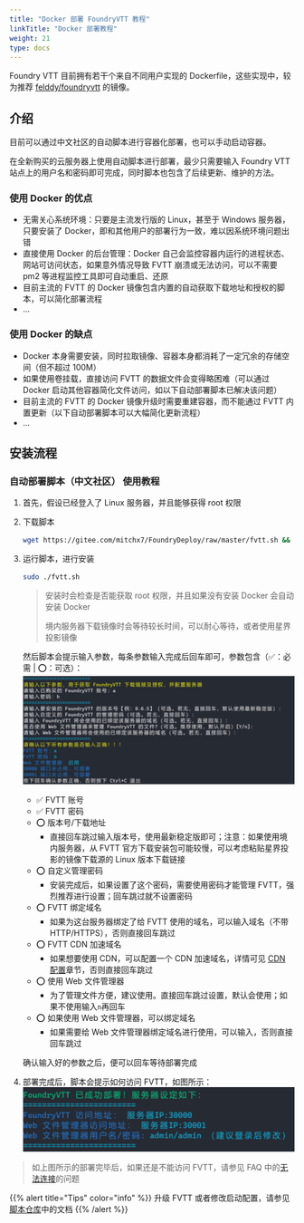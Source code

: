 ```yaml
---
title: "Docker 部署 FoundryVTT 教程"
linkTitle: "Docker 部署教程"
weight: 21
type: docs
---
```


Foundry VTT 目前拥有若干个来自不同用户实现的 Dockerfile，这些实现中，较为推荐 [felddy/foundryvtt](https://github.com/felddy/foundryvtt-docker) 的镜像。

## 介绍

目前可以通过中文社区的自动脚本进行容器化部署，也可以手动启动容器。

在全新购买的云服务器上使用自动脚本进行部署，最少只需要输入 Foundry VTT 站点上的用户名和密码即可完成，同时脚本也包含了后续更新、维护的方法。

### 使用 Docker 的优点
- 无需关心系统环境：只要是主流发行版的 Linux，甚至于 Windows 服务器，只要安装了 Docker，即和其他用户的部署行为一致，难以因系统环境问题出错
- 直接使用 Docker 的后台管理：Docker 自己会监控容器内运行的进程状态、网站可访问状态，如果意外情况导致 FVTT 崩溃或无法访问，可以不需要 pm2 等进程监控工具即可自动重启、还原
- 目前主流的 FVTT 的 Docker 镜像包含内置的自动获取下载地址和授权的脚本，可以简化部署流程
- ...

### 使用 Docker 的缺点
- Docker 本身需要安装，同时拉取镜像、容器本身都消耗了一定冗余的存储空间（但不超过 100M）
- 如果使用卷挂载，直接访问 FVTT 的数据文件会变得略困难（可以通过 Docker 启动其他容器简化文件访问，如以下自动部署脚本已解决该问题）
- 目前主流的 FVTT 的 Docker 镜像升级时需要重建容器，而不能通过 FVTT 内置更新（以下自动部署脚本可以大幅简化更新流程）
- ...

## 安装流程

### 自动部署脚本（中文社区） 使用教程
1. 首先，假设已经登入了 Linux 服务器，并且能够获得 root 权限
2. 下载脚本
    ```bash
    wget https://gitee.com/mitchx7/FoundryDeploy/raw/master/fvtt.sh && sudo chmod +x fvtt.sh
    ```
3. 运行脚本，进行安装
    ```bash
    sudo ./fvtt.sh
    ```
    > 安装时会检查是否能获取 root 权限，并且如果没有安装 Docker 会自动安装 Docker
    > 
    > 境内服务器下载镜像时会等待较长时间，可以耐心等待，或者使用星界投影镜像

    然后脚本会提示输入参数，每条参数输入完成后回车即可，参数包含（✅：必需 | ⭕：可选）：
    ![](/images/deployment/docker-script-input.png)
    - ✅ FVTT 账号
    - ✅ FVTT 密码
    - ⭕ 版本号/下载地址
        - 直接回车跳过输入版本号，使用最新稳定版即可；注意：如果使用境内服务器，从 FVTT 官方下载安装包可能较慢，可以考虑粘贴星界投影的镜像下载源的 Linux 版本下载链接
    - ⭕ 自定义管理密码
        - 安装完成后，如果设置了这个密码，需要使用密码才能管理 FVTT，强烈推荐进行设置；回车跳过就不设置密码
    - ⭕ FVTT 绑定域名
        - 如果为这台服务器绑定了给 FVTT 使用的域名，可以输入域名（不带 HTTP/HTTPS），否则直接回车跳过
    - ⭕ FVTT CDN 加速域名
        - 如果想要使用 CDN，可以配置一个 CDN 加速域名，详情可见 [CDN 配置](../cdn)章节，否则直接回车跳过
    - ⭕ 使用 Web 文件管理器
        - 为了管理文件方便，建议使用。直接回车跳过设置，默认会使用；如果不使用输入`n`再回车
    - ⭕ 如果使用 Web 文件管理器，可以绑定域名
        - 如果需要给 Web 文件管理器绑定域名进行使用，可以输入，否则直接回车跳过

    确认输入好的参数之后，便可以回车等待部署完成

4. 部署完成后，脚本会提示如何访问 FVTT，如图所示：
![](/images/deployment/docker-script-result.png)

> 如上图所示的部署完毕后，如果还是不能访问 FVTT，请参见 FAQ 中的[无法连接](../../../tutorial/faq#为什么显示安装成功后仍然无法连接-foundryvtt)的问题

{{% alert title="Tips" color="info" %}}
升级 FVTT 或者修改启动配置，请参见[脚本仓库](https://github.com/fvtt-cn/FoundryDeploy)中的文档
{{% /alert %}}